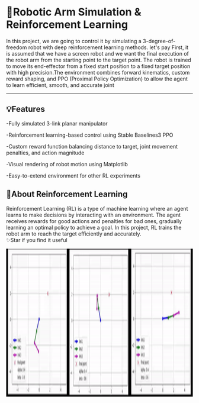 # 📖Robotic Arm Simulation & Reinforcement Learning

In this project, we are going to control it by simulating a 3-degree-of-freedom robot with deep reinforcement learning methods. let's pay First, it is assumed that we have a screen robot and we want the final execution of the robot arm from the starting point to the target point. The robot is trained to move its end-effector from a fixed start position to a fixed target position with high precision.The environment combines forward kinematics, custom reward shaping, and PPO (Proximal Policy Optimization) to allow the agent to learn efficient, smooth, and accurate joint 

---

## 💡Features

-Fully simulated 3-link planar manipulator

-Reinforcement learning-based control using Stable Baselines3 PPO

-Custom reward function balancing distance to target, joint movement penalties, and action magnitude

-Visual rendering of robot motion using Matplotlib

-Easy-to-extend environment for other RL experiments

## 🧭About Reinforcement Learning
Reinforcement Learning (RL) is a type of machine learning where an agent learns to make decisions by interacting with an environment. The agent receives rewards for good actions and penalties for bad ones, gradually learning an optimal policy to achieve a goal. In this project, RL trains the robot arm to reach the target efficiently and accurately.
<br/>
✨Star if you find it useful
  <br />
<p align="center">
  <img title="Fig1" height="400" src="images/1.gif">
  <br />
</p>



